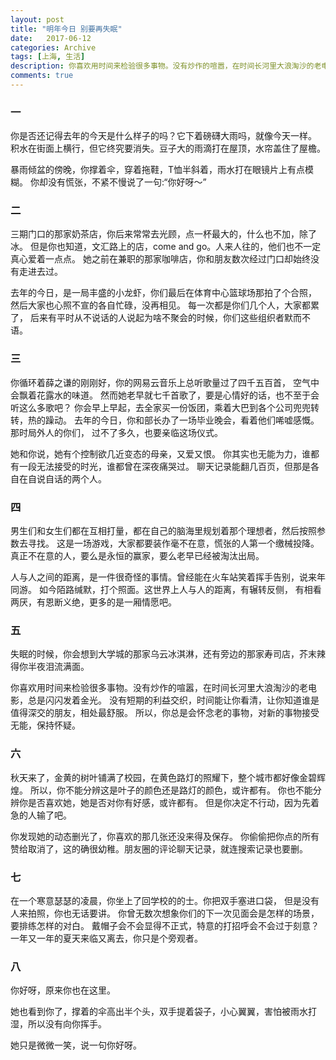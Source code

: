 ```yaml
---
layout: post
title: "明年今日 别要再失眠"
date:   2017-06-12
categories: Archive
tags: [上海, 生活]
description: 你喜欢用时间来检验很多事物。没有炒作的喧嚣，在时间长河里大浪淘沙的老电影，总是闪闪发着金光。
comments: true
---
```





### 一
        
  你是否还记得去年的今天是什么样子的吗？它下着磅礴大雨吗，就像今天一样。
        积水在街面上横行，但它终究要消失。豆子大的雨滴打在屋顶，水帘盖住了屋檐。



  暴雨倾盆的傍晚，你撑着伞，穿着拖鞋，T恤半斜着，雨水打在眼镜片上有点模糊。
        你却没有慌张，不紧不慢说了一句:“你好呀～”



### 二

 三期门口的那家奶茶店，你后来常常去光顾，点一杯最大的，什么也不加，除了冰。
        但是你也知道，文汇路上的店，come and go。人来人往的，他们也不一定真心爱着一点点。
        她之前在兼职的那家咖啡店，你和朋友数次经过门口却始终没有走进去过。



  去年的今日，是一局丰盛的小龙虾，你们最后在体育中心篮球场那拍了个合照，
        然后大家也心照不宣的各自忙碌，没再相见。
        每一次都是你们几个人，大家都累了，
        后来有平时从不说话的人说起为啥不聚会的时候，你们这些组织者默而不语。



### 三

   你循环着薛之谦的刚刚好，你的网易云音乐上总听歌量过了四千五百首，
        空气中会飘着花露水的味道。
        然而她老早就七千首歌了，要是心情好的话，也不至于会听这么多歌吧？
        你会早上早起，去全家买一份饭团，乘着大巴到各个公司兜兜转转，热的躁动。
        去年的今日，你和部长办了一场毕业晚会，看着他们唏嘘感慨。那时局外人的你们，
        过不了多久，也要亲临这场仪式。



  她和你说，她有个控制欲几近变态的母亲，又爱又恨。
        你其实也无能为力，谁都有一段无法接受的时光，谁都曾在深夜痛哭过。
        聊天记录能翻几百页，但那是各自在自说自话的两个人。



### 四

   男生们和女生们都在互相打量，都在自己的脑海里规划着那个理想者，然后按照参数去寻找。
        这是一场游戏，大家都要装作毫不在意，慌张的人第一个缴械投降。
        真正不在意的人，要么是永恒的赢家，要么老早已经被淘汰出局。



  人与人之间的距离，是一件很奇怪的事情。曾经能在火车站笑着挥手告别，说来年同游。
        如今陌路缄默，打个照面。这世界上人与人的距离，有辗转反侧，
        有相看两厌，有恩断义绝，更多的是一厢情愿吧。



### 五

 失眠的时候，你会想到大学城的那家乌云冰淇淋，还有旁边的那家寿司店，芥末辣得你半夜泪流满面。



 你喜欢用时间来检验很多事物。没有炒作的喧嚣，在时间长河里大浪淘沙的老电影，总是闪闪发着金光。
        没有短期的利益交织，时间能让你看清，让你知道谁是值得深交的朋友，相处最舒服。
        所以，你总是会怀念老的事物，对新的事物接受无能，保持怀疑。



### 六

 秋天来了，金黄的树叶铺满了校园，在黄色路灯的照耀下，整个城市都好像金碧辉煌。
        所以，你不能分辨这是叶子的颜色还是路灯的颜色，或许都有。
        你也不能分辨你是否喜欢她，她是否对你有好感，或许都有。
        但是你决定不行动，因为先着急的人输了吧。



 你发现她的动态删光了，你喜欢的那几张还没来得及保存。
        你偷偷把你点的所有赞给取消了，这的确很幼稚。朋友圈的评论聊天记录，就连搜索记录也要删。



### 七

 在一个寒意瑟瑟的凌晨，你坐上了回学校的的士。你把双手塞进口袋，
        但是没有人来拍照，你也无话要讲。
        你曾无数次想象你们的下一次见面会是怎样的场景，要排练怎样的对白。
        戴帽子会不会显得不正式，特意的打招呼会不会过于刻意？
        一年又一年的夏天来临又离去，你只是个旁观者。



### 八

 你好呀，原来你也在这里。

 她也看到你了，撑着的伞高出半个头，双手提着袋子，小心翼翼，害怕被雨水打湿，所以没有向你挥手。

  她只是微微一笑，说一句你好呀。
        
